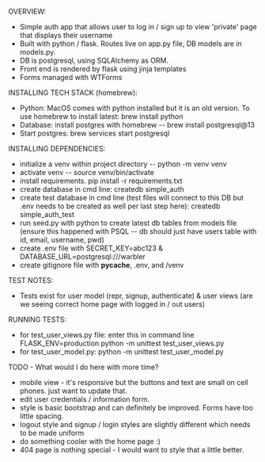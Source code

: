 OVERVIEW:
* Simple auth app that allows user to log in / sign up to view 'private' page that displays their username
* Built with python / flask. Routes live on app.py file, DB models are in models.py. 
* DB is postgresql, using SQLAlchemy as ORM.
* Front end is rendered by flask using jinja templates
* Forms managed with WTForms

INSTALLING TECH STACK (homebrew):
* Python: MacOS comes with python installed but it is an old version. To use homebrew to install latest: brew install python
* Database: install postgres with homebrew -- brew install postgresql@13
* Start postgres: brew services start postgresql

INSTALLING DEPENDENCIES:
* initialize a venv within project directory -- python -m venv venv
* activate venv -- source venv/bin/activate
* install requirements. pip install -r requirements.txt
* create database in cmd line: createdb simple_auth
* create test database in cmd line (test files will connect to this DB but .env needs to be created as well per last step here): createdb simple_auth_test
* run seed.py with python to create latest db tables from models file (ensure this happened with PSQL -- db should just have users table with id, email, username, pwd)
* create .env file with SECRET_KEY=abc123 & DATABASE_URL=postgresql:///warbler
* create gitignore file with __pycache__, .env, and /venv

TEST NOTES:
* Tests exist for user model (repr, signup, authenticate) & user views (are we seeing correct home page with logged in / out users)

RUNNING TESTS:
* for test_user_views.py file: enter this in command line FLASK_ENV=production python -m unittest test_user_views.py
* for test_user_model.py: python -m unittest test_user_model.py

TODO - What would I do here with more time?
* mobile view - it's responsive but the buttons and text are small on cell phones. just want to update that.
* edit user credentials / information form. 
* style is basic bootstrap and can definitely be improved. Forms have too little spacing. 
* logout style and signup / login styles are slightly different which needs to be made uniform
* do something cooler with the home page :)
* 404 page is nothing special - I would want to style that a little better.